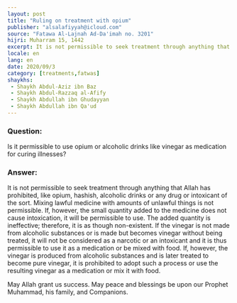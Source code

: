 ```yaml
---
layout: post
title: "Ruling on treatment with opium"
publisher: "alsalafiyyah@icloud.com"
source: "Fatawa Al-Lajnah Ad-Da'imah no. 3201"
hijri: Muharram 15, 1442
excerpt: It is not permissible to seek treatment through anything that Allah has prohibited, like opium, hashish, alcoholic drinks or any drug or intoxicant of the sort.
locale: en
lang: en
date: 2020/09/3
category: [treatments,fatwas]
shaykhs: 
 - Shaykh Abdul-Aziz ibn Baz
 - Shaykh Abdul-Razzaq al-Afify
 - Shaykh Abdullah ibn Ghudayyan
 - Shaykh Abdullah ibn Qa'ud
---
```


### Question:
Is it permissible to use opium or alcoholic drinks like vinegar as medication for curing illnesses? 

### Answer:
It is not permissible to seek treatment through anything that Allah has prohibited, like opium, hashish, alcoholic drinks or any drug or intoxicant of the sort. Mixing lawful medicine with amounts of unlawful things is not permissible. If, however, the small quantity added to the medicine does not cause intoxication, it will be permissible to use. The added quantity is ineffective; therefore, it is as though non-existent. If the vinegar is not made from alcoholic substances or is made but becomes vinegar without being treated, it will not be considered as a narcotic or an intoxicant and it is thus permissible to use it as a medication or be mixed with food. If, however, the vinegar is produced from alcoholic substances and is later treated to become pure vinegar, it is prohibited to adopt such a process or use the resulting vinegar as a medication or mix it with food.

May Allah grant us success. May peace and blessings be upon our Prophet Muhammad, his family, and Companions. 
